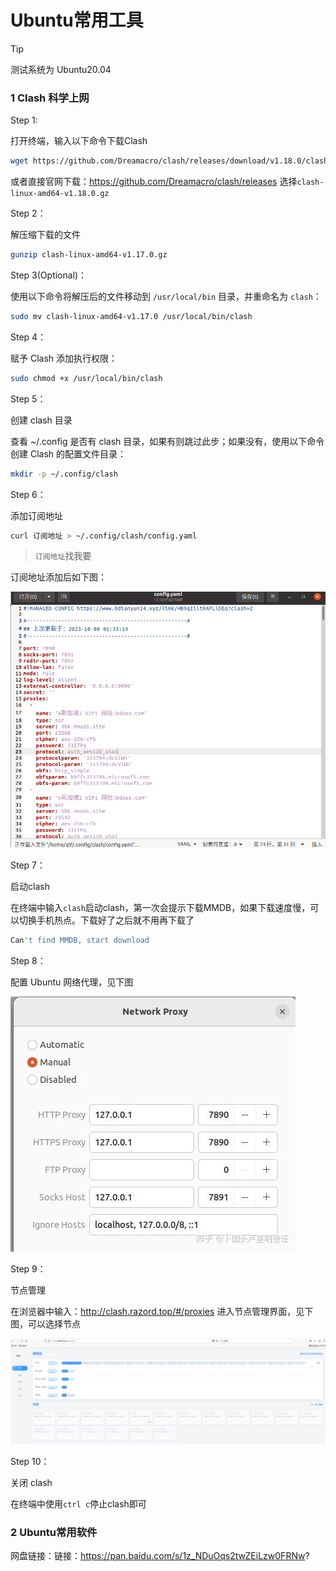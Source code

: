 # Ubuntu常用工具
> [!Tip]
> 测试系统为 Ubuntu20.04

### 1  Clash 科学上网

Step 1:

打开终端，输入以下命令下载Clash

```bash
wget https://github.com/Dreamacro/clash/releases/download/v1.18.0/clash-linux-amd64-v1.18.0.gz
```

或者直接官网下载：https://github.com/Dreamacro/clash/releases 选择`clash-linux-amd64-v1.18.0.gz`


Step 2：

解压缩下载的文件

```bash
gunzip clash-linux-amd64-v1.17.0.gz
```

Step 3(Optional)：

使用以下命令将解压后的文件移动到 `/usr/local/bin` 目录，并重命名为 `clash`：

```bash
sudo mv clash-linux-amd64-v1.17.0 /usr/local/bin/clash
```

Step 4：

赋予 Clash 添加执行权限：

```bash
sudo chmod +x /usr/local/bin/clash
```

Step 5：

创建 clash 目录

查看 ~/.config 是否有 clash 目录，如果有则跳过此步；如果没有，使用以下命令创建 Clash 的配置文件目录：

```bash
mkdir -p ~/.config/clash
```

Step 6：

添加订阅地址

```bash
curl 订阅地址 > ~/.config/clash/config.yaml
```

> `订阅地址`找我要

订阅地址添加后如下图：

![](./images/Ubuntu/1.png)


Step 7：

启动clash

在终端中输入`clash`启动clash，第一次会提示下载MMDB，如果下载速度慢，可以切换手机热点。下载好了之后就不用再下载了

```bash
Can't find MMDB, start download
```

Step 8：

配置 Ubuntu 网络代理，见下图

![](./images/Ubuntu/2.jpg)


Step 9：

节点管理

在浏览器中输入：http://clash.razord.top/#/proxies 进入节点管理界面，见下图，可以选择节点

![](./images/Ubuntu/3.png)


Step 10：

关闭 clash

在终端中使用`ctrl c`停止clash即可


### 2 Ubuntu常用软件

网盘链接：链接：https://pan.baidu.com/s/1z_NDuOqs2twZEiLzw0FRNw?
